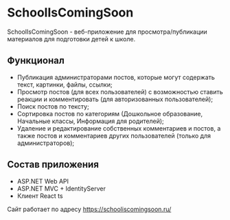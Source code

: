 # SchoolIsComingSoon
SchoolIsComingSoon - веб-приложение для просмотра/публикации материалов для подготовки детей к школе.
## Функционал
- Публикация администраторами постов, которые могут содержать текст, картинки, файлы, ссылки;
- Просмотр постов (для всех пользователей) с возможностью ставить реакции и комментировать (для авторизованных пользователей);
- Поиск постов по тексту;
- Сортировка постов по категориям (Дошкольное образование, Начальные классы, Информация для родителей);
- Удаление и редактирование собственных комментариев и постов, а также постов и комментариев других пользователей (только для администраторов);
## Состав приложения
- ASP.NET Web API
- ASP.NET MVC + IdentityServer
- Клиент React ts

Сайт работает по адресу https://schooliscomingsoon.ru/
